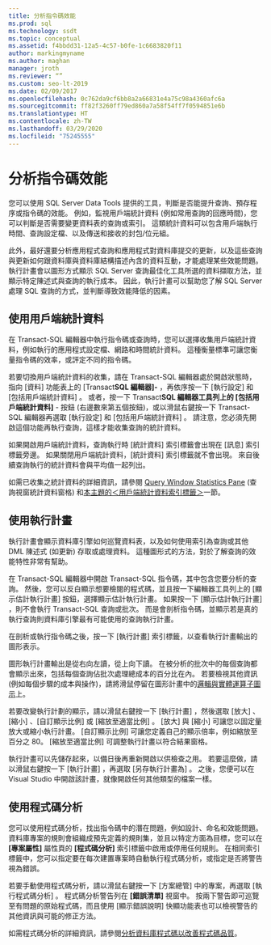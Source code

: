 ```yaml
---
title: 分析指令碼效能
ms.prod: sql
ms.technology: ssdt
ms.topic: conceptual
ms.assetid: f4bbdd31-12a5-4c57-b0fe-1c6683820f11
author: markingmyname
ms.author: maghan
manager: jroth
ms.reviewer: “”
ms.custom: seo-lt-2019
ms.date: 02/09/2017
ms.openlocfilehash: 0c762da9cf6bb8a2a66831e4a75c98a4360afc6a
ms.sourcegitcommit: ff82f3260ff79ed860a7a58f54ff7f0594851e6b
ms.translationtype: HT
ms.contentlocale: zh-TW
ms.lasthandoff: 03/29/2020
ms.locfileid: "75245555"
---
```

# <a name="analyze-script-performance"></a>分析指令碼效能

您可以使用 SQL Server Data Tools 提供的工具，判斷是否能提升查詢、預存程序或指令碼的效能。 例如，監視用戶端統計資料 (例如常用查詢的回應時間)，您可以判斷是否需要變更資料表的查詢或索引。 這類統計資料可以包含用戶端執行時間、查詢設定檔、以及傳送和接收的封包/位元組。  
  
此外，最好還要分析應用程式查詢和應用程式對資料庫提交的更新，以及這些查詢與更新如何跟資料庫與資料庫結構描述內含的資料互動，才能處理某些效能問題。 執行計畫會以圖形方式顯示 SQL Server 查詢最佳化工具所選的資料擷取方法，並顯示特定陳述式與查詢的執行成本。 因此，執行計畫可以幫助您了解 SQL Server 處理 SQL 查詢的方式，並判斷導致效能降低的因素。  
  
## <a name="using-client-statistics"></a>使用用戶端統計資料  
在 Transact\-SQL 編輯器中執行指令碼或查詢時，您可以選擇收集用戶端統計資料，例如執行的應用程式設定檔、網路和時間統計資料。 這種衡量標準可讓您衡量指令碼的效率，或評定不同的指令碼。  
  
若要切換用戶端統計資料的收集，請在 Transact\-SQL 編輯器處於開啟狀態時，指向 [資料]  功能表上的 [Transact**SQL 編輯器]\-** ，再依序按一下 [執行設定]  和 [包括用戶端統計資料]  。 或者，按一下 Transact**SQL 編輯器工具列上的 [包括用戶端統計資料]** \- 按鈕 (右邊數來第五個按鈕)，或以滑鼠右鍵按一下 Transact\-SQL 編輯器再選取 [執行設定]  和 [包括用戶端統計資料]  。 請注意，您必須先開啟這個功能再執行查詢，這樣才能收集查詢的統計資料。  
  
如果開啟用戶端統計資料，查詢執行時 [統計資料]  索引標籤會出現在 [訊息]  索引標籤旁邊。 如果關閉用戶端統計資料，[統計資料]  索引標籤就不會出現。 來自後續查詢執行的統計資料會與平均值一起列出。  
  
如需已收集之統計資料的詳細資訊，請參閱 [Query Window Statistics Pane](https://msdn.microsoft.com/library/aa216969(SQL.80).aspx) (查詢視窗統計資料窗格) 和[本主題的＜用戶端統計資料索引標籤＞](https://msdn.microsoft.com/library/aa833205.aspx)一節。  
  
## <a name="using-execution-plans"></a>使用執行計畫  
執行計畫會顯示資料庫引擎如何巡覽資料表，以及如何使用索引為查詢或其他 DML 陳述式 (如更新) 存取或處理資料。 這種圖形式的方法，對於了解查詢的效能特性非常有幫助。  
  
在 Transact\-SQL 編輯器中開啟 Transact\-SQL 指令碼，其中包含您要分析的查詢。 然後，您可以反白顯示想要檢閱的程式碼，並且按一下編輯器工具列上的 [顯示估計執行計畫]  按鈕，選擇顯示估計執行計畫。 如果按一下 [顯示估計執行計畫]  ，則不會執行 Transact\-SQL 查詢或批次。 而是會剖析指令碼，並顯示若是真的執行查詢則資料庫引擎最有可能使用的查詢執行計畫。  
  
在剖析或執行指令碼之後，按一下 [執行計畫]  索引標籤，以查看執行計畫輸出的圖形表示。  
  
圖形執行計畫輸出是從右向左讀，從上向下讀。 在被分析的批次中的每個查詢都會顯示出來，包括每個查詢佔批次處理總成本的百分比在內。 若要檢視其他資訊 (例如每個步驟的成本與操作)，請將滑鼠停留在圖形計畫中的[邏輯與實體運算子圖示](https://msdn.microsoft.com/library/ms175913.aspx)上。  
  
若要改變執行計劃的顯示，請以滑鼠右鍵按一下 [執行計畫]  ，然後選取 [放大]  、[縮小]  、[自訂顯示比例]  或 [縮放至適當比例]  。 [放大]  與 [縮小]  可讓您以固定量放大或縮小執行計畫。 [自訂顯示比例]  可讓您定義自己的顯示倍率，例如縮放至百分之 80。  [縮放至適當比例]  可調整執行計畫以符合結果窗格。  
  
執行計畫可以先儲存起來，以備日後再重新開啟以供檢查之用。 若要這麼做，請以滑鼠右鍵按一下 [執行計畫]  ，再選取 [另存執行計畫為]  。 之後，您便可以在 Visual Studio 中開啟該計畫，就像開啟任何其他類型的檔案一樣。  
  
## <a name="using-code-analysis"></a>使用程式碼分析  
您可以使用程式碼分析，找出指令碼中的潛在問題，例如設計、命名和效能問題。  資料庫專案的規則會組織成預先定義的規則集，並且以特定方面為目標，您可以在 **[專案屬性]** 屬性頁的 **[程式碼分析]** 索引標籤中啟用或停用任何規則。 在相同索引標籤中，您可以指定要在每次建置專案時自動執行程式碼分析，或指定是否將警告視為錯誤。  
  
若要手動使用程式碼分析，請以滑鼠右鍵按一下 [方案總管]  中的專案，再選取 [執行程式碼分析]  。 程式碼分析警告列在 **[錯誤清單]** 視窗中。 按兩下警告即可巡覽至有問題的原始程式碼，而且使用 [顯示錯誤說明]  快顯功能表也可以檢視警告的其他資訊與可能的修正方法。  
  
如需程式碼分析的詳細資訊，請參閱[分析資料庫程式碼以改善程式碼品質](https://msdn.microsoft.com/library/dd172133.aspx)。  
  
